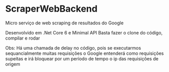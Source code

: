 # ScraperWebBackend

Micro serviço de web scraping de resultados do Google


Desenvolvido em .Net Core 6 e Minimal API
Basta fazer o clone do código, compilar e rodar

Obs: Há uma chamada de delay no código, pois se executarmos sequancialmente muitas requisições o Google entenderá
como requisições supeitas e irá bloquear por um período de tempo o ip das requisições de origem
